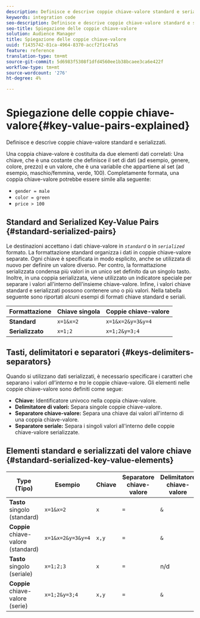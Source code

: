 ```yaml
---
description: Definisce e descrive coppie chiave-valore standard e serializzati.
keywords: integration code
seo-description: Definisce e descrive coppie chiave-valore standard e serializzati.
seo-title: Spiegazione delle coppie chiave-valore
solution: Audience Manager
title: Spiegazione delle coppie chiave-valore
uuid: f1435742-81ca-4964-8370-accf2f1c47a5
feature: reference
translation-type: tm+mt
source-git-commit: 5d6983f5308f1dfd4560ee1b38bcaee3ca6e422f
workflow-type: tm+mt
source-wordcount: '276'
ht-degree: 4%

---
```



# Spiegazione delle coppie chiave-valore{#key-value-pairs-explained}

Definisce e descrive coppie chiave-valore standard e serializzati.

<!-- 

c_key_value_explained.xml

 -->

Una coppia chiave-valore è costituita da due elementi dati correlati: Una chiave, che è una costante che definisce il set di dati (ad esempio, genere, colore, prezzo) e un valore, che è una variabile che appartiene al set (ad esempio, maschio/femmina, verde, 100). Completamente formata, una coppia chiave-valore potrebbe essere simile alla seguente:

* `gender = male`
* `color = green`
* `price > 100`

## Standard and Serialized Key-Value Pairs {#standard-serialized-pairs}

Le destinazioni accettano i dati chiave-valore in *`standard`* o in *`serialized`* formato. La formattazione standard organizza i dati in coppie chiave-valore separate. Ogni chiave è specificata in modo esplicito, anche se utilizzata di nuovo per definire un valore diverso. Per contro, la formattazione serializzata condensa più valori in un unico set definito da un singolo tasto. Inoltre, in una coppia serializzata, viene utilizzato un indicatore speciale per separare i valori all&#39;interno dell&#39;insieme chiave-valore. Infine, i valori chiave standard e serializzati possono contenere uno o più valori. Nella tabella seguente sono riportati alcuni esempi di formati chiave standard e seriali.

| Formattazione | Chiave singola | Coppie chiave-valore |
|---|---|---|
| **Standard** | `x=1&x=2` | `x=1&x=2&y=3&y=4` |
| **Serializzato** | `x=1;2` | `x=1;2&y=3;4` |



## Tasti, delimitatori e separatori {#keys-delimiters-separators}

Quando si utilizzano dati serializzati, è necessario specificare i caratteri che separano i valori *all&#39;interno* e *tra* le coppie chiave-valore. Gli elementi nelle coppie chiave-valore sono definiti come segue:

* **Chiave:** Identificatore univoco nella coppia chiave-valore.
* **Delimitatore di valori:** Separa singole coppie chiave-valore.
* **Separatore chiave-valore:** Separa una chiave dai valori all&#39;interno di una coppia chiave-valore.
* **Separatore seriale:** Separa i singoli valori all&#39;interno delle coppie chiave-valore serializzate.

## Elementi standard e serializzati del valore chiave {#standard-serialized-key-value-elements}


| Type (Tipo) | Esempio | Chiave | Separatore chiave-valore | Delimitatore chiave-valore | Separatore seriale |
---------|----------|---------|---------|----------|---------
| **Tasto** singolo (standard) | `x=1&x=2` | `x` | `=` | `&` | n/d |
| **Coppie** chiave-valore (standard) | `x=1&x=2&y=3&y=4` | `x,y` | `=` | `&` | n/d |
| **Tasto** singolo (seriale) | `x=1;2;3` | `x` | `=` | n/d | `;` |
| **Coppie** chiave-valore (serie) | `x=1;2&y=3;4` | `x,y` | `=` | `&` | `;` |
